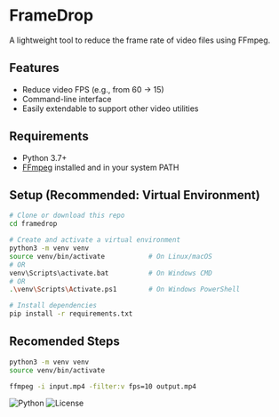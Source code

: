 # FrameDrop

A lightweight tool to reduce the frame rate of video files using FFmpeg.

## Features

- Reduce video FPS (e.g., from 60 → 15)
- Command-line interface
- Easily extendable to support other video utilities

## Requirements

- Python 3.7+
- [FFmpeg](https://ffmpeg.org/download.html) installed and in your system PATH

## Setup (Recommended: Virtual Environment)

```bash
# Clone or download this repo
cd framedrop

# Create and activate a virtual environment
python3 -m venv venv
source venv/bin/activate           # On Linux/macOS
# OR
venv\Scripts\activate.bat          # On Windows CMD
# OR
.\venv\Scripts\Activate.ps1        # On Windows PowerShell

# Install dependencies
pip install -r requirements.txt

```

## Recomended Steps
```bash
python3 -m venv venv
source venv/bin/activate
```
```bash
ffmpeg -i input.mp4 -filter:v fps=10 output.mp4
```
![Python](https://img.shields.io/badge/python-3.7%2B-blue)
![License](https://img.shields.io/badge/license-MIT-green)
